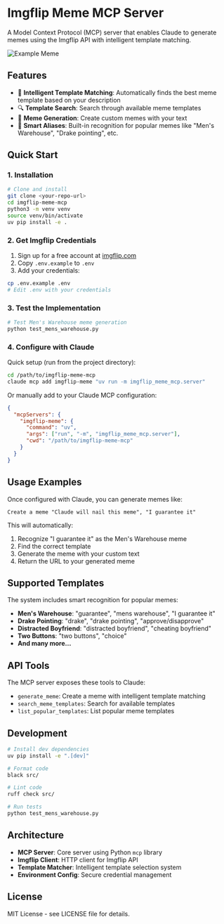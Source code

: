 # Imgflip Meme MCP Server

A Model Context Protocol (MCP) server that enables Claude to generate memes using the Imgflip API with intelligent template matching.

![Example Meme](https://i.imgflip.com/a0eaov.jpg)

## Features

- 🎯 **Intelligent Template Matching**: Automatically finds the best meme template based on your description
- 🔍 **Template Search**: Search through available meme templates 
- 🎨 **Meme Generation**: Create custom memes with your text
- 🧠 **Smart Aliases**: Built-in recognition for popular memes like "Men's Warehouse", "Drake pointing", etc.

## Quick Start

### 1. Installation

```bash
# Clone and install
git clone <your-repo-url>
cd imgflip-meme-mcp
python3 -m venv venv
source venv/bin/activate
uv pip install -e .
```

### 2. Get Imgflip Credentials

1. Sign up for a free account at [imgflip.com](https://imgflip.com/signup)
2. Copy `.env.example` to `.env`
3. Add your credentials:

```bash
cp .env.example .env
# Edit .env with your credentials
```

### 3. Test the Implementation

```bash
# Test Men's Warehouse meme generation
python test_mens_warehouse.py
```

### 4. Configure with Claude

Quick setup (run from the project directory):
```bash
cd /path/to/imgflip-meme-mcp
claude mcp add imgflip-meme "uv run -m imgflip_meme_mcp.server"
```

Or manually add to your Claude MCP configuration:

```json
{
  "mcpServers": {
    "imgflip-meme": {
      "command": "uv",
      "args": ["run", "-m", "imgflip_meme_mcp.server"],
      "cwd": "/path/to/imgflip-meme-mcp"
    }
  }
}
```

## Usage Examples

Once configured with Claude, you can generate memes like:

```
Create a meme "Claude will nail this meme", "I guarantee it"
```

This will automatically:
1. Recognize "I guarantee it" as the Men's Warehouse meme
2. Find the correct template
3. Generate the meme with your custom text
4. Return the URL to your generated meme

## Supported Templates

The system includes smart recognition for popular memes:

- **Men's Warehouse**: "guarantee", "mens warehouse", "I guarantee it"
- **Drake Pointing**: "drake", "drake pointing", "approve/disapprove"
- **Distracted Boyfriend**: "distracted boyfriend", "cheating boyfriend"
- **Two Buttons**: "two buttons", "choice"
- **And many more...**

## API Tools

The MCP server exposes these tools to Claude:

- `generate_meme`: Create a meme with intelligent template matching
- `search_meme_templates`: Search for available templates
- `list_popular_templates`: List popular meme templates

## Development

```bash
# Install dev dependencies
uv pip install -e ".[dev]"

# Format code
black src/

# Lint code  
ruff check src/

# Run tests
python test_mens_warehouse.py
```

## Architecture

- **MCP Server**: Core server using Python `mcp` library
- **Imgflip Client**: HTTP client for Imgflip API
- **Template Matcher**: Intelligent template selection system
- **Environment Config**: Secure credential management

## License

MIT License - see LICENSE file for details.